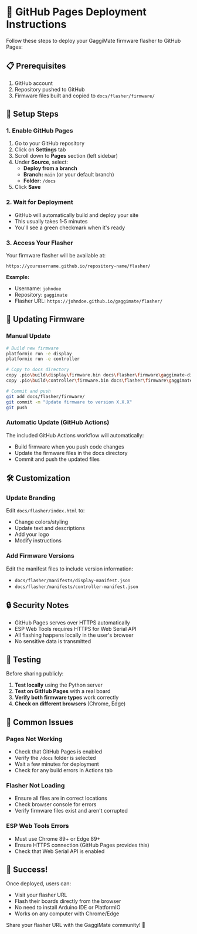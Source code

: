 # 🚀 GitHub Pages Deployment Instructions

Follow these steps to deploy your GaggiMate firmware flasher to GitHub Pages:

## 📋 Prerequisites

1. GitHub account
2. Repository pushed to GitHub
3. Firmware files built and copied to `docs/flasher/firmware/`

## 🔧 Setup Steps

### 1. Enable GitHub Pages

1. Go to your GitHub repository
2. Click on **Settings** tab
3. Scroll down to **Pages** section (left sidebar)
4. Under **Source**, select:
   - **Deploy from a branch**
   - **Branch:** `main` (or your default branch)
   - **Folder:** `/docs`
5. Click **Save**

### 2. Wait for Deployment

- GitHub will automatically build and deploy your site
- This usually takes 1-5 minutes
- You'll see a green checkmark when it's ready

### 3. Access Your Flasher

Your firmware flasher will be available at:
```
https://yourusername.github.io/repository-name/flasher/
```

**Example:**
- Username: `johndoe`
- Repository: `gaggimate`
- Flasher URL: `https://johndoe.github.io/gaggimate/flasher/`

## 🔄 Updating Firmware

### Manual Update
```bash
# Build new firmware
platformio run -e display
platformio run -e controller

# Copy to docs directory
copy .pio\build\display\firmware.bin docs\flasher\firmware\gaggimate-display.bin
copy .pio\build\controller\firmware.bin docs\flasher\firmware\gaggimate-controller.bin

# Commit and push
git add docs/flasher/firmware/
git commit -m "Update firmware to version X.X.X"
git push
```

### Automatic Update (GitHub Actions)
The included GitHub Actions workflow will automatically:
- Build firmware when you push code changes
- Update the firmware files in the docs directory
- Commit and push the updated files

## 🛠️ Customization

### Update Branding
Edit `docs/flasher/index.html` to:
- Change colors/styling
- Update text and descriptions
- Add your logo
- Modify instructions

### Add Firmware Versions
Edit the manifest files to include version information:
- `docs/flasher/manifests/display-manifest.json`
- `docs/flasher/manifests/controller-manifest.json`

## 🔒 Security Notes

- GitHub Pages serves over HTTPS automatically
- ESP Web Tools requires HTTPS for Web Serial API
- All flashing happens locally in the user's browser
- No sensitive data is transmitted

## 📱 Testing

Before sharing publicly:

1. **Test locally** using the Python server
2. **Test on GitHub Pages** with a real board
3. **Verify both firmware types** work correctly
4. **Check on different browsers** (Chrome, Edge)

## 🐛 Common Issues

### Pages Not Working
- Check that GitHub Pages is enabled
- Verify the `/docs` folder is selected
- Wait a few minutes for deployment
- Check for any build errors in Actions tab

### Flasher Not Loading
- Ensure all files are in correct locations
- Check browser console for errors
- Verify firmware files exist and aren't corrupted

### ESP Web Tools Errors
- Must use Chrome 89+ or Edge 89+
- Ensure HTTPS connection (GitHub Pages provides this)
- Check that Web Serial API is enabled

## 🎉 Success!

Once deployed, users can:
- Visit your flasher URL
- Flash their boards directly from the browser
- No need to install Arduino IDE or PlatformIO
- Works on any computer with Chrome/Edge

Share your flasher URL with the GaggiMate community! 🚀
